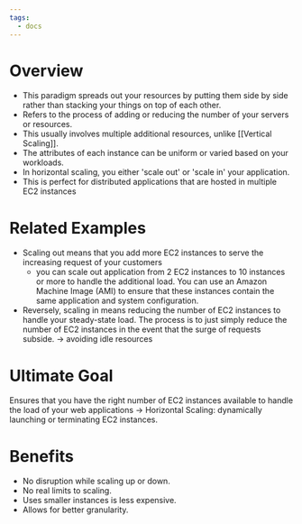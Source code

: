 ```yaml
---
tags:
  - docs
---
```


# Overview

- This paradigm spreads out your resources by putting them side by side rather than stacking your things on top of each other. 
- Refers to the process of adding or reducing the number of your servers or resources.
- This usually involves multiple additional resources, unlike [[Vertical Scaling]].
- The attributes of each instance can be uniform or varied based on your workloads.
- In horizontal scaling, you either 'scale out' or 'scale in' your application.
- This is perfect for distributed applications that are hosted in multiple EC2 instances

# Related Examples

- Scaling out means that you add more EC2 instances to serve the increasing request of your customers
	- you can scale out application from 2 EC2 instances to 10 instances or more to handle the additional load. You can use an Amazon Machine Image (AMI) to ensure that these instances contain the same application and system configuration. 
- Reversely, scaling in means reducing the number of EC2 instances to handle your steady-state load. The process is to just simply reduce the number of EC2 instances in the event that the surge of requests subside. -> avoiding idle resources 

# Ultimate Goal

Ensures that you have the right number of EC2 instances available to handle the load of your web applications -> Horizontal Scaling: dynamically launching or terminating EC2 instances.

# Benefits

-   No disruption while scaling up or down.
-   No real limits to scaling.
-   Uses smaller instances is less expensive.
-   Allows for better granularity.

